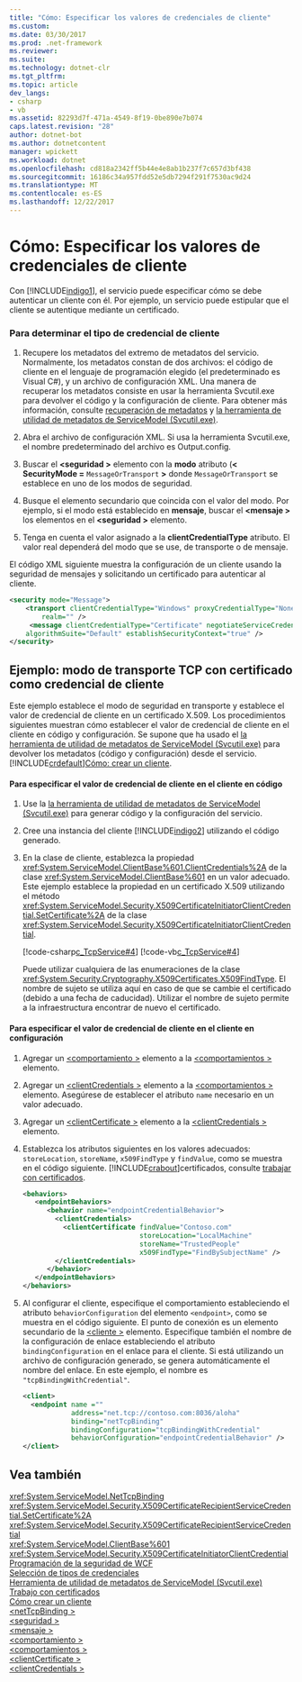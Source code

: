 ```yaml
---
title: "Cómo: Especificar los valores de credenciales de cliente"
ms.custom: 
ms.date: 03/30/2017
ms.prod: .net-framework
ms.reviewer: 
ms.suite: 
ms.technology: dotnet-clr
ms.tgt_pltfrm: 
ms.topic: article
dev_langs:
- csharp
- vb
ms.assetid: 82293d7f-471a-4549-8f19-0be890e7b074
caps.latest.revision: "28"
author: dotnet-bot
ms.author: dotnetcontent
manager: wpickett
ms.workload: dotnet
ms.openlocfilehash: cd818a2342ff5b44e4e8ab1b237f7c657d3bf438
ms.sourcegitcommit: 16186c34a957fdd52e5db7294f291f7530ac9d24
ms.translationtype: MT
ms.contentlocale: es-ES
ms.lasthandoff: 12/22/2017
---
```

# <a name="how-to-specify-client-credential-values"></a>Cómo: Especificar los valores de credenciales de cliente
Con [!INCLUDE[indigo1](../../../includes/indigo1-md.md)], el servicio puede especificar cómo se debe autenticar un cliente con él. Por ejemplo, un servicio puede estipular que el cliente se autentique mediante un certificado.  
  
### <a name="to-determine-the-client-credential-type"></a>Para determinar el tipo de credencial de cliente  
  
1.  Recupere los metadatos del extremo de metadatos del servicio. Normalmente, los metadatos constan de dos archivos: el código de cliente en el lenguaje de programación elegido (el predeterminado es Visual C#), y un archivo de configuración XML. Una manera de recuperar los metadatos consiste en usar la herramienta Svcutil.exe para devolver el código y la configuración de cliente. Para obtener más información, consulte [recuperación de metadatos](../../../docs/framework/wcf/feature-details/retrieving-metadata.md) y [la herramienta de utilidad de metadatos de ServiceModel (Svcutil.exe)](../../../docs/framework/wcf/servicemodel-metadata-utility-tool-svcutil-exe.md).  
  
2.  Abra el archivo de configuración XML. Si usa la herramienta Svcutil.exe, el nombre predeterminado del archivo es Output.config.  
  
3.  Buscar el  **\<seguridad >** elemento con la **modo** atributo (**< SecurityMode =** `MessageOrTransport`  **>**  donde `MessageOrTransport` se establece en uno de los modos de seguridad.  
  
4.  Busque el elemento secundario que coincida con el valor del modo. Por ejemplo, si el modo está establecido en **mensaje**, buscar el  **\<mensaje >** los elementos en el  **\<seguridad >** elemento.  
  
5.  Tenga en cuenta el valor asignado a la **clientCredentialType** atributo. El valor real dependerá del modo que se use, de transporte o de mensaje.  
  
 El código XML siguiente muestra la configuración de un cliente usando la seguridad de mensajes y solicitando un certificado para autenticar al cliente.  
  
```xml  
<security mode="Message">  
    <transport clientCredentialType="Windows" proxyCredentialType="None"  
        realm="" />  
     <message clientCredentialType="Certificate" negotiateServiceCredential="true"  
    algorithmSuite="Default" establishSecurityContext="true" />  
</security>  
```  
  
## <a name="example-tcp-transport-mode-with-certificate-as-client-credential"></a>Ejemplo: modo de transporte TCP con certificado como credencial de cliente  
 Este ejemplo establece el modo de seguridad en transporte y establece el valor de credencial de cliente en un certificado X.509. Los procedimientos siguientes muestran cómo establecer el valor de credencial de cliente en el cliente en código y configuración. Se supone que ha usado el [la herramienta de utilidad de metadatos de ServiceModel (Svcutil.exe)](../../../docs/framework/wcf/servicemodel-metadata-utility-tool-svcutil-exe.md) para devolver los metadatos (código y configuración) desde el servicio. [!INCLUDE[crdefault](../../../includes/crdefault-md.md)][Cómo: crear un cliente](../../../docs/framework/wcf/how-to-create-a-wcf-client.md).  
  
#### <a name="to-specify-the-client-credential-value-on-the-client-in-code"></a>Para especificar el valor de credencial de cliente en el cliente en código  
  
1.  Use la [la herramienta de utilidad de metadatos de ServiceModel (Svcutil.exe)](../../../docs/framework/wcf/servicemodel-metadata-utility-tool-svcutil-exe.md) para generar código y la configuración del servicio.  
  
2.  Cree una instancia del cliente [!INCLUDE[indigo2](../../../includes/indigo2-md.md)] utilizando el código generado.  
  
3.  En la clase de cliente, establezca la propiedad <xref:System.ServiceModel.ClientBase%601.ClientCredentials%2A> de la clase <xref:System.ServiceModel.ClientBase%601> en un valor adecuado. Este ejemplo establece la propiedad en un certificado X.509 utilizando el método <xref:System.ServiceModel.Security.X509CertificateInitiatorClientCredential.SetCertificate%2A> de la clase <xref:System.ServiceModel.Security.X509CertificateInitiatorClientCredential>.  
  
     [!code-csharp[c_TcpService#4](../../../samples/snippets/csharp/VS_Snippets_CFX/c_tcpservice/cs/source.cs#4)]
     [!code-vb[c_TcpService#4](../../../samples/snippets/visualbasic/VS_Snippets_CFX/c_tcpservice/vb/source.vb#4)]  
  
     Puede utilizar cualquiera de las enumeraciones de la clase <xref:System.Security.Cryptography.X509Certificates.X509FindType>. El nombre de sujeto se utiliza aquí en caso de que se cambie el certificado (debido a una fecha de caducidad). Utilizar el nombre de sujeto permite a la infraestructura encontrar de nuevo el certificado.  
  
#### <a name="to-specify-the-client-credential-value-on-the-client-in-configuration"></a>Para especificar el valor de credencial de cliente en el cliente en configuración  
  
1.  Agregar un [ \<comportamiento >](../../../docs/framework/configure-apps/file-schema/wcf/behavior-of-endpointbehaviors.md) elemento a la [ \<comportamientos >](../../../docs/framework/configure-apps/file-schema/wcf/behaviors.md) elemento.  
  
2.  Agregar un [ \<clientCredentials >](../../../docs/framework/configure-apps/file-schema/wcf/clientcredentials.md) elemento a la [ \<comportamientos >](../../../docs/framework/configure-apps/file-schema/wcf/behaviors.md) elemento. Asegúrese de establecer el atributo `name` necesario en un valor adecuado.  
  
3.  Agregar un [ \<clientCertificate >](../../../docs/framework/configure-apps/file-schema/wcf/clientcertificate-of-servicecredentials.md) elemento a la [ \<clientCredentials >](../../../docs/framework/configure-apps/file-schema/wcf/clientcredentials.md) elemento.  
  
4.  Establezca los atributos siguientes en los valores adecuados: `storeLocation`, `storeName`, `x509FindType` y `findValue`, como se muestra en el código siguiente. [!INCLUDE[crabout](../../../includes/crabout-md.md)]certificados, consulte [trabajar con certificados](../../../docs/framework/wcf/feature-details/working-with-certificates.md).  
  
    ```xml  
    <behaviors>  
       <endpointBehaviors>  
          <behavior name="endpointCredentialBehavior">  
            <clientCredentials>  
              <clientCertificate findValue="Contoso.com"   
                                 storeLocation="LocalMachine"  
                                 storeName="TrustedPeople"  
                                 x509FindType="FindBySubjectName" />  
            </clientCredentials>  
          </behavior>  
       </endpointBehaviors>  
    </behaviors>  
    ```  
  
5.  Al configurar el cliente, especifique el comportamiento estableciendo el atributo `behaviorConfiguration` del elemento `<endpoint>`, como se muestra en el código siguiente. El punto de conexión es un elemento secundario de la [ \<cliente >](../../../docs/framework/configure-apps/file-schema/wcf/client.md) elemento. Especifique también el nombre de la configuración de enlace estableciendo el atributo `bindingConfiguration` en el enlace para el cliente. Si está utilizando un archivo de configuración generado, se genera automáticamente el nombre del enlace. En este ejemplo, el nombre es `"tcpBindingWithCredential"`.  
  
    ```xml  
    <client>  
      <endpoint name =""  
                address="net.tcp://contoso.com:8036/aloha"  
                binding="netTcpBinding"  
                bindingConfiguration="tcpBindingWithCredential"  
                behaviorConfiguration="endpointCredentialBehavior" />  
    </client>  
    ```  
  
## <a name="see-also"></a>Vea también  
 <xref:System.ServiceModel.NetTcpBinding>  
 <xref:System.ServiceModel.Security.X509CertificateRecipientServiceCredential.SetCertificate%2A>  
 <xref:System.ServiceModel.Security.X509CertificateRecipientServiceCredential>  
 <xref:System.ServiceModel.ClientBase%601>  
 <xref:System.ServiceModel.Security.X509CertificateInitiatorClientCredential>  
 [Programación de la seguridad de WCF](../../../docs/framework/wcf/feature-details/programming-wcf-security.md)  
 [Selección de tipos de credenciales](../../../docs/framework/wcf/feature-details/selecting-a-credential-type.md)  
 [Herramienta de utilidad de metadatos de ServiceModel (Svcutil.exe)](../../../docs/framework/wcf/servicemodel-metadata-utility-tool-svcutil-exe.md)  
 [Trabajo con certificados](../../../docs/framework/wcf/feature-details/working-with-certificates.md)  
 [Cómo crear un cliente](../../../docs/framework/wcf/how-to-create-a-wcf-client.md)  
 [\<netTcpBinding >](../../../docs/framework/configure-apps/file-schema/wcf/nettcpbinding.md)  
 [\<seguridad >](../../../docs/framework/configure-apps/file-schema/wcf/security-of-nettcpbinding.md)  
 [\<mensaje >](../../../docs/framework/configure-apps/file-schema/wcf/message-element-of-nettcpbinding.md)  
 [\<comportamiento >](../../../docs/framework/configure-apps/file-schema/wcf/behavior-of-endpointbehaviors.md)  
 [\<comportamientos >](../../../docs/framework/configure-apps/file-schema/wcf/behaviors.md)  
 [\<clientCertificate >](../../../docs/framework/configure-apps/file-schema/wcf/clientcertificate-of-servicecredentials.md)  
 [\<clientCredentials >](../../../docs/framework/configure-apps/file-schema/wcf/clientcredentials.md)
